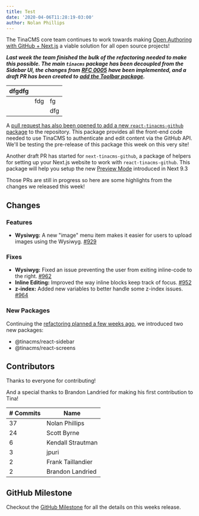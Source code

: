 ```yaml
---
title: Test
date: '2020-04-06T11:28:19-03:00'
author: Nolan Phillips
---
```

The TinaCMS core team continues to work towards making [Open Authoring with GitHub + Next.js](https://github.com/orgs/tinacms/projects/1) a viable solution for all open source projects!

_**Last week the team finished the bulk of the refactoring needed to make this possible. The main `tinacms` package has been decoupled from the Sidebar UI, the changes from** [**RFC 0005**](https://github.com/tinacms/rfcs/blob/master/0005-toolbar-widget.md) **have been implemented, and a draft PR has been created to** [**add the Toolbar package**](https://github.com/tinacms/tinacms/pull/973)**.**_

| dfgdfg |  |  |
| --- | --- | --- |
|  | fdg | fg |
|  |  | dfg |

A [pull request has also been opened to add a new `react-tinacms-github` package](https://github.com/tinacms/tinacms/pull/960) to the repository. This package provides all the front-end code needed to use TinaCMS to authenticate and edit content via the GitHub API. We'll be testing the pre-release of this package this week on this very site!

Another draft PR has started for `next-tinacms-github`, a package of helpers for setting up your Next.js website to work with `react-tinacms-github`. This package will help you setup the new [Preview Mode](https://nextjs.org/docs/advanced-features/preview-mode) introduced in Next 9.3

Those PRs are still in progress so here are some highlights from the changes we released this week!

## Changes

### Features

* **Wysiwyg:** A new "image" menu item makes it easier for users to upload images using the Wysiwyg. [#929](https://github.com/tinacms/tinacms/milestone/19?closed=1)

### Fixes

* **Wysiwyg:** Fixed an issue preventing the user from exiting inline-code to the right. [#962](https://github.com/tinacms/tinacms/pull/962)
* **Inline Editing:** Improved the way inline blocks keep track of focus. [#952](https://github.com/tinacms/tinacms/pull/952)
* **z-index:** Added new variables to better handle some z-index issues. [#964](https://github.com/tinacms/tinacms/pull/964)

### New Packages

Continuing the [refactoring planned a few weeks ago](https://tinacms.org/blog/tinacms-ui-whats-next), we introduced two new packages:

* @tinacms/react-sidebar
* @tinacms/react-screens

## Contributors

Thanks to everyone for contributing!

And a special thanks to Brandon Landried for making his first contribution to Tina!

| # Commits | Name |
| --- | --- |
| 37 | Nolan Phillips |
| 24 | Scott Byrne |
| 6 | Kendall Strautman |
| 3 | jpuri |
| 2 | Frank Taillandier |
| 2 | Brandon Landried |

## GitHub Milestone

Checkout the [GitHub Milestone](https://github.com/tinacms/tinacms/milestone/19?closed=1 "GitHub MIlestone") for all the details on this weeks release.